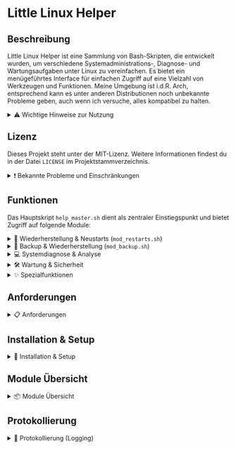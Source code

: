 # Little Linux Helper

## Beschreibung

Little Linux Helper ist eine Sammlung von Bash-Skripten, die entwickelt wurden, um verschiedene Systemadministrations-, Diagnose- und Wartungsaufgaben unter Linux zu vereinfachen. Es bietet ein menügeführtes Interface für einfachen Zugriff auf eine Vielzahl von Werkzeugen und Funktionen.
Meine Umgebung ist i.d.R. Arch, entsprechend kann es unter anderen Distributionen noch unbekannte Probleme geben, auch wenn ich versuche, alles kompatibel zu halten.

<details>
<summary>⚠️ Wichtige Hinweise zur Nutzung</summary>

**Bitte beachte die folgenden Punkte sorgfältig, bevor du die Skripte aus diesem Repository verwendest:**

* **Kein professioneller Programmierer:** Ich bin eigentlich kein Programmierer. Diese Skripte sind als Hobbyprojekt und zum Vereinfachen entstanden. Sie können daher suboptimale Lösungsansätze, Fehler oder ineffiziente Herangehensweisen enthalten.
* **Nutzung auf eigene Gefahr:** Die Verwendung der hier bereitgestellten Skripte erfolgt ausschließlich auf eigene Gefahr. Ich übernehme keinerlei Verantwortung oder Haftung für mögliche Datenverluste, Systeminstabilitäten, Schäden an Hard- oder Software oder jegliche andere direkte oder indirekte Konsequenzen, die aus der Nutzung dieser Skripte resultieren könnten. Es wird dringend empfohlen, vor der Ausführung kritischer Operationen stets Backups deiner wichtigen Daten und deines Systems anzulegen.
* **KI-generierte Inhalte:** Ein erheblicher Teil der Skripte und der begleitenden Dokumentation wurde unter Zuhilfenahme von Künstlicher Intelligenz (KI) erstellt. Obwohl ich mich bemüht habe, die Funktionalität zu testen und die Informationen zu überprüfen, können die Skripte Fehler, unvorhergesehenes Verhalten oder logische Mängel enthalten, die auf den KI-Generierungsprozess zurückzuführen sind. Sei dir dieses Umstands bewusst und überprüfe den Code kritisch, bevor du ihn einsetzt, insbesondere in produktiven oder sensiblen Umgebungen.

</details>

## Lizenz

Dieses Projekt steht unter der MIT-Lizenz. Weitere Informationen findest du in der Datei `LICENSE` im Projektstammverzeichnis.

<details>
<summary>❗ Bekannte Probleme und Einschränkungen</summary>

Hier ist eine Liste von bekannten Problemen, Einschränkungen oder Verhaltensweisen, die dir bei der Nutzung der Skripte auffallen könnten.

* **Backups (`mod_backup.sh`):**
    * **BTRFS-Backup:** Das Skript konnte nur auf den letzten Snapshot von Timeshift zugreifen, wenn Timeshift gerade lief. Das Skript ist jedoch darauf ausgelegt, bei Bedarf einen eigenen, unabhängigen Snapshot zu erstellen. Aktuell verwende ich Snapper statt Timeshift, weshalb ich das nicht weiter testen kann und selbst auch den unabhängigen Snapshot nutze. Evtl. baue ich den Anteil auch noch aus.
    * Das Backup hat keine Fortschrittsanzeige (eher ein Schönheitsfehler).
    * Für das Backup nutze ich i.d.R. die BTRFS-basierende Funktion, die anderen sind wesentlich weniger getestet.
* **Erweiterte Log-Analyse (`scripts/advanced_log_analyzer.py`):**
    * Dieses Skript ist kaum getestet.

</details>

## Funktionen

Das Hauptskript `help_master.sh` dient als zentraler Einstiegspunkt und bietet Zugriff auf folgende Module:

<details>
<summary>🔄 Wiederherstellung & Neustarts (<code>mod_restarts.sh</code>)</summary>

* Neustart des Login-Managers (Display Manager).
* Neustart des Sound-Systems (PipeWire, PulseAudio, ALSA).
* Neustart der Desktop-Umgebung (KDE, GNOME, XFCE, Cinnamon, MATE, LXDE, LXQt).
* Neustart von Netzwerkdiensten (NetworkManager, systemd-networkd, dhcpcd, systemd-resolved).

</details>

<details>
<summary>💾 Backup & Wiederherstellung (<code>mod_backup.sh</code>)</summary>

* **BTRFS Snapshot Backup**:
    * Erstellt Snapshots von `@` und `@home` Subvolumes.
    * Nutzt vorhandene Timeshift-Snapshots oder erstellt direkte Snapshots.
    * Überträgt Snapshots zu einem konfigurierbaren Backup-Ziel.
    * Implementiert eine konfigurierbare Aufbewahrungsrichtlinie (Retention).
    * Bietet zusätzliche Funktionen:
        * **Integritätsprüfung:** Überprüft die Vollständigkeit und Konsistenz von BTRFS-Backups durch Analyse von Metadaten, Log-Dateien und Marker-Dateien. Erkennt unvollständige, beschädigte oder verdächtige Backups.
        * **Manuelles Löschen:** Ermöglicht das gezielte Löschen einzelner oder mehrerer BTRFS-Snapshots mit einer Vorschau der zu löschenden Elemente. Unterstützt verschiedene Auswahlmethoden (einzeln, nach Aufbewahrungsfrist, nach Alter, alle).
        * **Automatische Bereinigung problematischer Backups:** Sucht nach Backups mit Integritätsproblemen und bietet die Möglichkeit, diese automatisch zu entfernen.
        * **Detaillierte Statusanzeige:** Zeigt den Status vorhandener Backups an, inklusive Datum, Größe und Integritätsstatus (OK, unvollständig, verdächtig, beschädigt). Listet erkannte Probleme auf.
        * **Temporäre Snapshots:** Verwendet temporäre Snapshots während des Backup-Prozesses, die nach Abschluss (oder bei Abbruch) automatisch bereinigt werden.
        * **Backup-Marker:** Erstellt Marker-Dateien, um erfolgreiche Backup-Durchläufe zu kennzeichnen und wichtige Metadaten zu speichern (Zeitstempel, Subvolume, Größe, Host).
        * **Erweiterte Fehlermeldungen:** Gibt detailliertere Fehlermeldungen aus, z.B. wenn temporäre Snapshots nicht gelöscht werden können oder verwaiste Snapshots gefunden werden.
        * **Desktop-Benachrichtigungen:** Sendet Benachrichtigungen über den Erfolg oder Misserfolg von Backup-Vorgängen.
    * Erfordert Root-Rechte und `btrfs-progs`.
* **TAR Archiv Backup**:
    * Erstellt komprimierte TAR-Archive (`.tar.gz`).
    * Auswahlmöglichkeiten für zu sichernde Verzeichnisse (`/home`, `/etc`, gesamtes System, benutzerdefiniert).
    * Konfigurierbare Ausschlusslisten.
    * Implementiert eine konfigurierbare Aufbewahrungsrichtlinie.
* **RSYNC Backup**:
    * Führt Backups mit `rsync` durch.
    * Optionen für Voll- oder inkrementelle Backups.
    * Auswahlmöglichkeiten für Quellverzeichnisse.
    * Konfigurierbare Ausschlusslisten.
    * Nutzt Hardlinks für inkrementelle Backups zur Speicherplatzersparnis (`--link-dest`).
    * Implementiert eine konfigurierbare Aufbewahrungsrichtlinie.
    * Nutzt temporäre Logdateien, um TAR- und RSYNC-spezifische Meldungen vom Hauptprotokoll zu trennen und die Fehlersuche zu vereinfachen.
* **Wiederherstellung**:
    * Menügesteuerte Wiederherstellung für BTRFS, TAR und RSYNC Backups.
    * BTRFS-Wiederherstellung für `@home` (überschreibt aktuelles `/home`, erstellt Backup).
    * TAR-Wiederherstellung an ursprünglichen Ort, temporäres Verzeichnis oder benutzerdefinierten Pfad.
    * RSYNC-Wiederherstellung an ursprünglichen Ort, temporäres Verzeichnis oder benutzerdefinierten Pfad.
    * Möglichkeit, ein separates `btrfs-recovery.sh` Skript für komplexere BTRFS-Wiederherstellungen auszuführen.
* **Backup-Status und -Konfiguration**:
    * Anzeige des aktuellen Backup-Status (Online/Offline, freier Speicherplatz, vorhandene Backups, neueste Backups, Gesamtgröße).
    * Anzeige und Änderung der Backup-Konfiguration (Zielpfad, Verzeichnis, Retention, temporäres Snapshot-Verzeichnis, Timeshift-Basisverzeichnis). Die Konfiguration kann temporär (nur für die aktuelle Sitzung) oder dauerhaft gespeichert werden.
    * Umfasst jetzt die Möglichkeit, den Speicherort für temporäre BTRFS-Snapshots (`LH_TEMP_SNAPSHOT_DIR`) und das Basisverzeichnis für Timeshift (`LH_TIMESHIFT_BASE_DIR`) zu konfigurieren.

</details>

<details>
<summary>💻 Systemdiagnose & Analyse</summary>

* **Systeminformationen anzeigen (`mod_system_info.sh`)**:
    * Anzeige von Betriebssystem- und Kernel-Details.
    * CPU-Informationen.
    * RAM-Auslastung und Speicherstatistik.
    * Auflistung von PCI- und USB-Geräten.
    * Festplattenübersicht (Blockgeräte, Dateisysteme, Mountpunkte).
    * Anzeige der Top-Prozesse nach CPU- und Speicherauslastung.
    * Netzwerkkonfiguration (Schnittstellen, Routen, aktive Verbindungen, Hostname, DNS).
    * Temperaturen und Sensorwerte (erfordert `lm-sensors`).
* **Festplatten-Werkzeuge (`mod_disk.sh`)**:
    * Anzeige eingebundener Laufwerke und Blockgeräte.
    * Auslesen von S.M.A.R.T.-Werten (erfordert `smartmontools`).
    * Prüfung von Dateizugriffen auf Ordner (erfordert `lsof`).
    * Analyse der Festplattenbelegung (mit `df` und optional `ncdu`).
    * Testen der Festplattengeschwindigkeit (erfordert `hdparm`).
    * Überprüfung des Dateisystems (erfordert `fsck`).
    * Prüfung des Festplatten-Gesundheitsstatus (erfordert `smartmontools`).
    * Anzeige der größten Dateien in einem Verzeichnis.
* **Log-Analyse Werkzeuge (`mod_logs.sh`)**:
    * Anzeige von Logs der letzten X Minuten (aktueller und vorheriger Boot, erfordert ggf. `journalctl`).
    * Logs eines bestimmten systemd-Dienstes anzeigen (erfordert `journalctl`).
    * Xorg-Logs anzeigen.
    * dmesg-Ausgabe anzeigen und filtern.
    * Paketmanager-Logs anzeigen (unterstützt pacman, apt, dnf, yay).
    * **Erweiterte Log-Analyse (`scripts/advanced_log_analyzer.py`)**:
        * Führt eine detailliertere Analyse von Logdateien durch (benötigt Python 3, typischerweise als `python3`-Kommando).
        * Unterstützt Formate wie Syslog, Journald (Text-Export) und Apache (Common/Combined), inklusive automatischer Formaterkennung.
        * Zeigt allgemeine Statistiken (Gesamtzahl Einträge, Fehleranzahl, Fehlerrate).
        * Listet häufige Fehlermeldungen oder Fehler-Statuscodes.
        * Analysiert die zeitliche Verteilung von Logeinträgen (z.B. pro Stunde).
        * Identifiziert Top-Quellen (Programme/Dienste bei Syslog, IP-Adressen bei Apache).
        * Bietet Optionen zur Anpassung der Ausgabe (z.B. Anzahl der Top-Einträge, nur Zusammenfassung, nur Fehler).
        * *Hinweis: Dieses Skript bietet erweiterte Funktionen, sollte aber mit Bedacht und Verständnis seiner Funktionsweise eingesetzt werden, insbesondere unter Berücksichtigung der allgemeinen Projekthinweise*.

</details>

<details>
<summary>🛠️ Wartung & Sicherheit</summary>

* **Paketverwaltung & Updates (`mod_packages.sh`)**:
    * Systemaktualisierung (unterstützt pacman, apt, dnf, yay).
    * Aktualisierung alternativer Paketmanager (Flatpak, Snap, Nix).
    * Suchen und Entfernen von Waisenpaketen.
    * Bereinigung des Paket-Caches.
    * Suchen und Installieren von Paketen.
    * Anzeigen installierter Pakete (inkl. alternativer Quellen).
    * Anzeigen von Paketmanager-Logs.
* **Sicherheitsüberprüfungen (`mod_security.sh`)**:
    * Anzeige offener Netzwerkports (erfordert `ss`, optional `nmap`).
    * Anzeige fehlgeschlagener Anmeldeversuche.
    * System auf Rootkits prüfen (erfordert `rkhunter`, optional `chkrootkit`).
    * Firewall-Status prüfen (UFW, firewalld, iptables).
    * Prüfung auf Sicherheits-Updates.
    * Überprüfung von Kennwort-Richtlinien und Benutzerkonten.

</details>

<details>
<summary>✨ Spezialfunktionen</summary>

* Sammeln wichtiger Debug-Informationen in einer Datei.

</details>

## Anforderungen

<details>
<summary>📋 Anforderungen</summary>

* Bash-Shell
* Standard Linux-Dienstprogramme (wie `grep`, `awk`, `sed`, `find`, `df`, `lsblk`, `ip`, `ps`, `free`, `tar`, `rsync`, `btrfs-progs` etc.)
* Einige Funktionen erfordern möglicherweise Root-Rechte und werden ggf. `sudo` verwenden.
* Für spezifische Funktionen werden zusätzliche Pakete benötigt, die das Skript bei Bedarf zu installieren versucht:
    * `btrfs-progs` (für BTRFS Backup/Restore)
    * `rsync` (für RSYNC Backup/Restore)
    * `smartmontools` (für S.M.A.R.T.-Werte und Festplatten-Gesundheitsstatus)
    * `lsof` (für Dateizugriff-Prüfung)
    * `hdparm` (für Festplattengeschwindigkeitstest)
    * `ncdu` (für interaktive Festplattenanalyse, optional)
    * `util-linux` (enthält `fsck`)
    * `iproute2` (enthält `ss`)
    * `rkhunter` (für Rootkit-Prüfung)
    * `chkrootkit` (optional, für zusätzliche Rootkit-Prüfung)
    * `lm-sensors` (für Temperatur- und Sensorwerte)
    * `nmap` (optional, für lokalen Port-Scan)
    * **Desktop-Benachrichtigungen:** `libnotify` (stellt `notify-send` bereit), `zenity` oder `kdialog`.
    * Python 3 (typischerweise als `python3`-Kommando; für erweiterte Log-Analyse)
    * `pacman-contrib` (für `paccache` auf Arch-basierten Systemen, falls nicht vorhanden)
    * `expac` (für kürzlich installierte Pakete auf Arch-basierten Systemen)

Das Skript versucht, den verwendeten Paketmanager (pacman, yay, apt, dnf) automatisch zu erkennen. Es erkennt auch alternative Paketmanager wie Flatpak, Snap und Nix.

</details>

## Installation & Setup

<details>
<summary>🚀 Installation & Setup</summary>

1.  Klone das Repository oder lade die Skripte herunter.
2.  Stelle sicher, dass das Hauptskript `help_master.sh` ausführbar ist:
    ```bash
    chmod +x help_master.sh
    ```

</details>

## Module Übersicht

<details>

<summary>📦 Module Übersicht</summary>

Das Projekt ist in Module unterteilt, um die Funktionalität zu organisieren:

* ** `lib/lib_common.sh`**: Das Herzstück des Projekts. Enthält zentrale, von allen Modulen genutzte Funktionen wie:
    *  Ein einheitliches Logging-System.
    * Funktionen zur Befehlsüberprüfung und automatischen Installation von Abhängigkeiten.
    * Standardisierte Benutzer interaktionen (Ja/Nein-Fragen, Eingabeaufforderungen).
    * Die Erkennung von Systemkomponenten (Paketmanager, etc .).
    * Verwaltung von farbiger Terminalausgabe für eine bessere Lesbarkeit.
    * Komplexe Logik zur Ermittlung des aktiven Desktop-Ben utzers.
    * Die Fähigkeit, **Desktop-Benachrichtigungen** an den Benutzer zu senden.
* **`modules/mod_restarts.sh`**: Bietet Optionen zum Neustarten von Diensten und der Desktop-Umgebung.
* **`modules/mod_backup.sh `**: Stellt Backup- und Wiederherstellungsfunktionen mittels BTRFS, TAR und RSYNC bereit.
* **`modules/mod_system_info.sh`**: Zeigt detaillierte Systeminformationen an.
* **`modules/mod_disk.sh`**: Enthält Werk zeuge zur Festplattenanalyse und -wartung.
* **`modules/mod_logs.sh`**: Bietet verschiedene Funktionen zur Analyse von System - und Anwendungsprotokollen.
* **`modules/mod_packages.sh`**: Hilft bei der Paketverwaltung, Systemaktualisierungen  und der Bereinigung.
* **`modules/mod_security.sh`**: Führt grundlegende Sicherheitsüberprüfungen durch.

</details >

## Protokollierung

<details>

<summary >📜 Protokollierung (Logging)</summary>

Alle Aktionen werden in Log-Dateien protokolliert, um die Nachverfolgung und Fehlerbehebung zu  erleichtern.

* **Speicherort:** Die Log-Dateien werden im Unterverzeichnis `logs` innerhalb des Projektverzeichnisses erstellt . Um die Übersichtlichkeit zu wahren, wird für jeden Monat ein eigener Unterordner angelegt (z.B. `logs/2025-06 `).
* **Dateinamen:** Allgemeine Logdateien erhalten einen Zeitstempel, wann das Skript gestartet wurde. Backup-spezifische Protok olle werden ebenfalls mit einem Zeitstempel versehen, um jede Backup-Sitzung separat zu erfassen.

</details>
